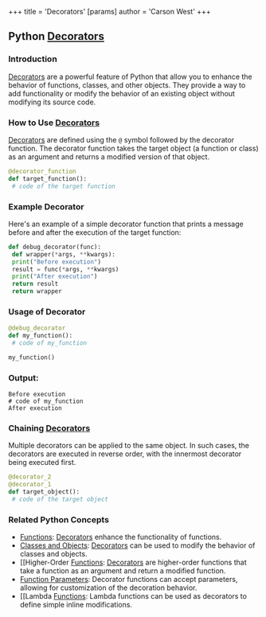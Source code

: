 +++
 title = 'Decorators'
[params]
	author = 'Carson West'
+++
## Python [Decorators](./../decorators/)

### Introduction
 [Decorators](./../decorators/) are a powerful feature of Python that allow you to enhance the behavior of functions, classes, and other objects. They provide a way to add functionality or modify the behavior of an existing object without modifying its source code.

### How to Use [Decorators](./../decorators/)
 [Decorators](./../decorators/) are defined using the `@` symbol followed by the decorator function. The decorator function takes the target object (a function or class) as an argument and returns a modified version of that object.

```python
@decorator_function
def target_function():
 # code of the target function
```

### Example Decorator
Here's an example of a simple decorator function that prints a message before and after the execution of the target function:

```python
def debug_decorator(func):
 def wrapper(*args, **kwargs):
 print("Before execution")
 result = func(*args, **kwargs)
 print("After execution")
 return result
 return wrapper
```

### Usage of Decorator
```python
@debug_decorator
def my_function():
 # code of my_function

my_function()
```

### Output:
```console
Before execution
# code of my_function
After execution
```

### Chaining [Decorators](./../decorators/)
Multiple decorators can be applied to the same object. In such cases, the decorators are executed in reverse order, with the innermost decorator being executed first.

```python
@decorator_2
@decorator_1
def target_object():
 # code of the target object
```

### Related Python Concepts

- [Functions](./../functions/): [Decorators](./../decorators/) enhance the functionality of functions.
- [Classes and Objects](./../classes-and-objects/): [Decorators](./../decorators/) can be used to modify the behavior of classes and objects.
- [[Higher-Order [Functions](./../functions/): [Decorators](./../decorators/) are higher-order functions that take a function as an argument and return a modified function.
- [Function Parameters](./../function-parameters/): Decorator functions can accept parameters, allowing for customization of the decoration behavior.
- [[Lambda [Functions](./../functions/): Lambda functions can be used as decorators to define simple inline modifications.